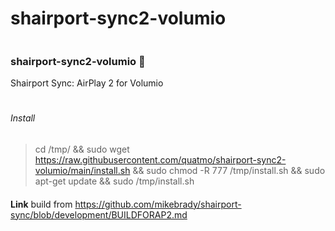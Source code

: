 # shairport-sync2-volumio




```

```

### shairport-sync2-volumio 👋
Shairport Sync: AirPlay 2 for Volumio
#

###### Install
> cd /tmp/ && sudo wget https://raw.githubusercontent.com/quatmo/shairport-sync2-volumio/main/install.sh && sudo chmod -R 777 /tmp/install.sh && sudo apt-get update && sudo /tmp/install.sh
> 

####
**Link** build from https://github.com/mikebrady/shairport-sync/blob/development/BUILDFORAP2.md


